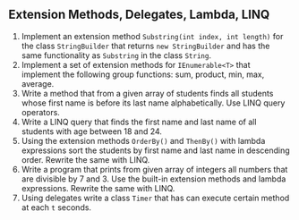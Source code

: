 ## Extension Methods, Delegates, Lambda, LINQ

1. Implement an extension method `Substring(int index, int length)` for the class `StringBuilder` that returns `new StringBuilder` and has the same functionality as `Substring` in the class `String`.
2. Implement a set of extension methods for `IEnumerable<T>` that implement the following group functions: sum, product, min, max, average.
3. Write a method that from a given array of students finds all students whose first name is before its last name alphabetically. Use LINQ query operators.
4. Write a LINQ query that finds the first name and last name of all students with age between 18 and 24.
5. Using the extension methods `OrderBy()` and `ThenBy()` with lambda expressions sort the students by first name and last name in descending order. Rewrite the same with LINQ.
6. Write a program that prints from given array of integers all numbers that are divisible by 7 and 3. Use the built-in extension methods and lambda expressions. Rewrite the same with LINQ.
7. Using delegates write a class `Timer` that has can execute certain method at each `t` seconds.
